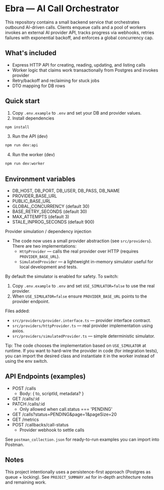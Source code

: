 # Ebra — AI Call Orchestrator

This repository contains a small backend service that orchestrates outbound AI-driven calls.
Clients enqueue calls and a pool of workers invokes an external AI provider API, tracks progress
via webhooks, retries failures with exponential backoff, and enforces a global concurrency cap.

## What's included
- Express HTTP API for creating, reading, updating, and listing calls
- Worker logic that claims work transactionally from Postgres and invokes provider
- Retry/backoff and reclaiming for stuck jobs
- DTO mapping for DB rows

## Quick start
1. Copy `.env.example` to `.env` and set your DB and provider values.
2. Install dependencies

```bash
npm install
```

3. Run the API (dev)

```bash
npm run dev:api
```

4. Run the worker (dev)

```bash
npm run dev:worker
```

## Environment variables
- DB_HOST, DB_PORT, DB_USER, DB_PASS, DB_NAME
- PROVIDER_BASE_URL
- PUBLIC_BASE_URL
- GLOBAL_CONCURRENCY (default 30)
- BASE_RETRY_SECONDS (default 30)
- MAX_ATTEMPTS (default 3)
- STALE_INPROG_SECONDS (default 900)

Provider simulation / dependency injection
- The code now uses a small provider abstraction (see `src/providers`). There are two implementations:
  - `HttpProvider` — calls the real provider over HTTP (requires `PROVIDER_BASE_URL`).
  - `SimulatedProvider` — a lightweight in-memory simulator useful for local development and tests.

By default the simulator is enabled for safety. To switch:
1. Copy `.env.example` to `.env` and set `USE_SIMULATOR=false` to use the real provider.
2. When `USE_SIMULATOR=false` ensure `PROVIDER_BASE_URL` points to the provider endpoint.

Files added:
- `src/providers/provider.interface.ts` — provider interface contract.
- `src/providers/httpProvider.ts` — real provider implementation using axios.
- `src/providers/simulatedProvider.ts` — simple deterministic simulator.

Tip: The code chooses the implementation based on `USE_SIMULATOR` at runtime. If you want to
hard-wire the provider in code (for integration tests), you can import the desired class and
instantiate it in the worker instead of using the env switch.

## API Endpoints (examples)
- POST /calls
  - Body: { to, scriptId, metadata? }
- GET /calls/:id
- PATCH /calls/:id
  - Only allowed when call.status === 'PENDING'
- GET /calls?status=PENDING&page=1&pageSize=20
- GET /metrics
- POST /callbacks/call-status
  - Provider webhook to settle calls

See `postman_collection.json` for ready-to-run examples you can import into Postman.

## Notes
This project intentionally uses a persistence-first approach (Postgres as queue + locking).
See `PROJECT_SUMMARY.md` for in-depth architecture notes and remaining work.
